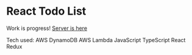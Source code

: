 # React Todo List

Work is progress! [Server is here](https://github.com/Alexlloydwhite/aws-rest-api)

Tech used:
  AWS DynamoDB
  AWS Lambda
  JavaScript
  TypeScript
  React
  Redux
